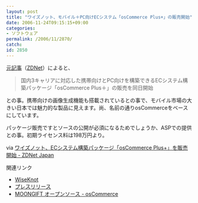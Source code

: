```yaml
---
layout: post
title: "ワイズノット、モバイル＋PC向けECシステム「osCommerce Plus+」の販売開始"
date: 2006-11-24T09:15:15+09:00
categories:
- ソフトウェア
permalink: /2006/11/2870/
catch: 
id: 2850
---
```

[元記事](http://japan.zdnet.com/news/software/story/0,2000056195,20326067,00.htm?ref=rss)（[ZDNet](http://japan.zdnet.com/)）によると、

 

> 国内3キャリアに対応した携帯向けとPC向けを構築できるECシステム構築パッケージ「osCommerce Plus＋」の販売を同日開始

 

との事。携帯向けの画像生成機能も搭載されているとの事で、モバイル市場の大きい日本では魅力的な製品に見えます。尚、名前の通りosCommerceをベースにしています。

 

パッケージ販売ですとソースの公開が必須になるためでしょうか、ASPでの提供との事。初期ライセンス料は198万円より。

 

via [ワイズノット、ECシステム構築パッケージ「osCommerce Plus+」を販売開始 - ZDNet Japan](http://japan.zdnet.com/news/software/story/0,2000056195,20326067,00.htm?ref=rss)

 

関連リンク

 
- [WiseKnot](http://www.wiseknot.co.jp/)
- [プレスリリース](http://www.wiseknot.co.jp/corp/press/press_061122.html)
- [MOONGIFT オープンソース - osCommerce](http://oss.moongift.jp/intro/i-9.html)
